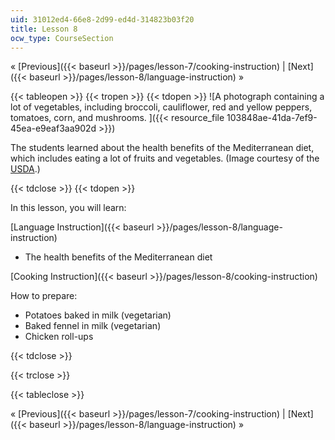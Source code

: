 ```yaml
---
uid: 31012ed4-66e8-2d99-ed4d-314823b03f20
title: Lesson 8
ocw_type: CourseSection
---
```


« [Previous]({{< baseurl >}}/pages/lesson-7/cooking-instruction) | [Next]({{< baseurl >}}/pages/lesson-8/language-instruction) »

{{< tableopen >}}
{{< tropen >}}
{{< tdopen >}}
![A photograph containing a lot of vegetables, including broccoli, cauliflower, red and yellow peppers, tomatoes, corn, and mushrooms. ]({{< resource_file 103848ae-41da-7ef9-45ea-e9eaf3aa902d >}})

The students learned about the health benefits of the Mediterranean diet, which includes eating a lot of fruits and vegetables. (Image courtesy of the [USDA](https://www.ars.usda.gov/oc/images/image-gallery/).)


{{< tdclose >}}
{{< tdopen >}}


In this lesson, you will learn:

[Language Instruction]({{< baseurl >}}/pages/lesson-8/language-instruction)

*   The health benefits of the Mediterranean diet

[Cooking Instruction]({{< baseurl >}}/pages/lesson-8/cooking-instruction)

How to prepare:

*   Potatoes baked in milk (vegetarian)
*   Baked fennel in milk (vegetarian)
*   Chicken roll-ups


{{< tdclose >}}

{{< trclose >}}

{{< tableclose >}}

« [Previous]({{< baseurl >}}/pages/lesson-7/cooking-instruction) | [Next]({{< baseurl >}}/pages/lesson-8/language-instruction) »